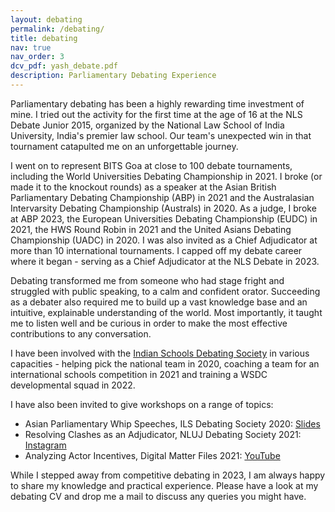 ```yaml
---
layout: debating
permalink: /debating/
title: debating
nav: true
nav_order: 3
dcv_pdf: yash_debate.pdf
description: Parliamentary Debating Experience
---
```


Parliamentary debating has been a highly rewarding time investment of mine. I tried out the activity for the first time at the age of 16 at the NLS Debate Junior 2015, organized by the National Law School of India University, India's premier law school. Our team's unexpected win in that tournament catapulted me on an unforgettable journey.

I went on to represent BITS Goa at close to 100 debate tournaments, including the World Universities Debating Championship in 2021. I broke (or made it to the knockout rounds) as a speaker at the Asian British Parliamentary Debating Championship (ABP) in 2021 and the Australasian Intervarsity Debating Championship (Australs) in 2020. As a judge, I broke at ABP 2023, the European Universities Debating Championship (EUDC) in 2021, the HWS Round Robin in 2021 and the United Asians Debating Championship (UADC) in 2020. I was also invited as a Chief Adjudicator at more than 10 international tournaments. I capped off my debate career where it began - serving as a Chief Adjudicator at the NLS Debate in 2023.

Debating transformed me from someone who had stage fright and struggled with public speaking, to a calm and confident orator. Succeeding as a debater also required me to build up a vast knowledge base and an intuitive, explainable understanding of the world. Most importantly, it taught me to listen well and be curious in order to make the most effective contributions to any conversation.

I have been involved with the <a href="https://indianschoolsdebatingsociety.com/">Indian Schools Debating Society</a> in various capacities - helping pick the national team in 2020, coaching a team for an international schools competition in 2021 and training a WSDC developmental squad in 2022.

I have also been invited to give workshops on a range of topics:

- Asian Parliamentary Whip Speeches, ILS Debating Society 2020: <a href="https://drive.google.com/file/d/1iAG7w_WMc5-WzV_UywzKpL8iZmz8CmQd/view?usp=sharing">Slides</a>
- Resolving Clashes as an Adjudicator, NLUJ Debating Society 2021: <a href="https://www.instagram.com/tv/CSOjxBspJNu/?igsh=NW50c3cxNWxlZHUy">Instagram</a>
- Analyzing Actor Incentives, Digital Matter Files 2021: <a href="https://youtu.be/fNFOcp1UgxM?feature=shared">YouTube</a>

While I stepped away from competitive debating in 2023, I am always happy to share my knowledge and practical experience. Please have a look at my debating CV and drop me a mail to discuss any queries you might have.
